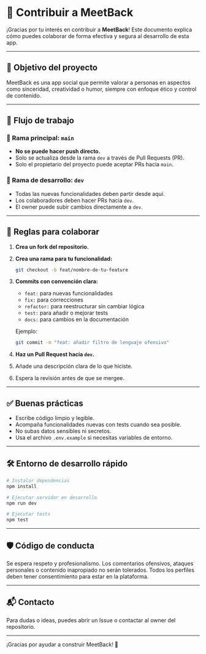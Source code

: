 # 🤝 Contribuir a MeetBack

¡Gracias por tu interés en contribuir a **MeetBack**! Este documento explica cómo puedes colaborar de forma efectiva y segura al desarrollo de esta app.

---

## 🚀 Objetivo del proyecto

MeetBack es una app social que permite valorar a personas en aspectos como sinceridad, creatividad o humor, siempre con enfoque ético y control de contenido.

---

## 🌿 Flujo de trabajo

### 🔁 Rama principal: `main`
- **No se puede hacer push directo.**
- Solo se actualiza desde la rama `dev` a través de Pull Requests (PR).
- Solo el propietario del proyecto puede aceptar PRs hacia `main`.

### 🧪 Rama de desarrollo: `dev`
- Todas las nuevas funcionalidades deben partir desde aquí.
- Los colaboradores deben hacer PRs hacia `dev`.
- El owner puede subir cambios directamente a `dev`.

---

## 📌 Reglas para colaborar

1. **Crea un fork del repositorio.**
2. **Crea una rama para tu funcionalidad:**
   ```bash
   git checkout -b feat/nombre-de-tu-feature
   ```
3. **Commits con convención clara:**
   - `feat:` para nuevas funcionalidades
   - `fix:` para correcciones
   - `refactor:` para reestructurar sin cambiar lógica
   - `test:` para añadir o mejorar tests
   - `docs:` para cambios en la documentación

   Ejemplo:
   ```bash
   git commit -m "feat: añadir filtro de lenguaje ofensivo"
   ```

4. **Haz un Pull Request hacia `dev`.**
5. Añade una descripción clara de lo que hiciste.
6. Espera la revisión antes de que se mergee.

---

## ✅ Buenas prácticas

- Escribe código limpio y legible.
- Acompaña funcionalidades nuevas con tests cuando sea posible.
- No subas datos sensibles ni secretos.
- Usa el archivo `.env.example` si necesitas variables de entorno.

---

## 🛠️ Entorno de desarrollo rápido

```bash
# Instalar dependencias
npm install

# Ejecutar servidor en desarrollo
npm run dev

# Ejecutar tests
npm test
```

---

## 🛡️ Código de conducta

Se espera respeto y profesionalismo. Los comentarios ofensivos, ataques personales o contenido inapropiado no serán tolerados. Todos los perfiles deben tener consentimiento para estar en la plataforma.

---

## 📬 Contacto

Para dudas o ideas, puedes abrir un Issue o contactar al owner del repositorio.

---

¡Gracias por ayudar a construir MeetBack! 🌟
